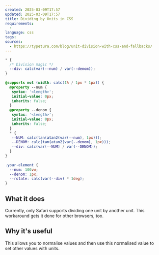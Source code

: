 ```yaml
---
created: 2025-03-09T17:57
updated: 2025-03-09T17:57
title: Dividing by Units in CSS
requirements:
  - 
language: css
tags: 
sources:
  - https://typetura.com/blog/unit-division-with-css-and-fallbacks/
---
```


```css
* {  
  /* Division magic */  
  --div: calc(var(--num) / var(--denom));  
}  
  
@supports not (width: calc(1% / 1px * 1px)) {  
  @property --num {  
   syntax: '<length>';  
   initial-value: 0px;  
   inherits: false;  
  }  
  @property --denom {  
   syntax: '<length>';  
   initial-value: 0px;  
   inherits: false;  
  }  
  * {  
   --NUM: calc(tan(atan2(var(--num), 1px)));  
   --DENOM: calc(tan(atan2(var(--denom), 1px)));  
   --div: calc(var(--NUM) / var(--DENOM));  
  }  
}   
  
.your-element {  
  --num: 100vw;  
  --denom: 1px;  
  --rotate: calc(var(--div) * 1deg);
}
```

## What it does

Currently, only Safari supports dividing one unit by another unit. This workaround gets it done for other browsers, too.


## Why it's useful

This allows you to normalise values and then use this normalised value to set other values with units.